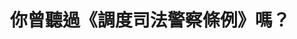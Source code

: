 ---
id: "9"
lang: zh-tw
publish: "TRUE"
selected: "FALSE"
selected_blog: "FALSE"
thumbnail: https://drive.google.com/file/d/1JY8OaMILBZRDKHs65E1pm6N6Z5NZfOy6/view?usp=sharing
title: 你曾聽過《調度司法警察條例》嗎？
description: 「 廢除《調度司法警察條例》，尊重警察工作之專業，共同營造我國精緻司法的願景」連署案
color: Red
introduction:
  content: >
    《調度司法警察條例》於1945年3月15日制定，沿用至今，實務上發生部分檢察官濫用此條例，交辦無涉刑事偵查之事項，很可能違反權力分立的原則。本次民眾提案，我們透過協作會議的討論先釐清，雖根據《刑事訴訟法》，檢察官為偵查主體、司法警察為偵查輔助機關，檢察官僅在偵辦司法案件時有權指揮調度司法警察，但執行上確有違反的情形。藉此，我們將問題回歸到司法警察對於檢警關係的互動模式的期待，討論此條例是否該被廢除，或者能夠跟《刑事訴訟法》或《法院組織法》做配套修正，而根據多方的激盪分享，法務部也會將討論成果納入修法參考，進行完整研議後一併提案函請立法院審議。
join:
  type: 提
  title: 廢除《調度司法警察條例》，尊重警察工作之專業，共同營造我國精緻司法的願景
  link: https://join.gov.tw/idea/detail/fae5f166-47a3-497c-9af6-b9817ab48e70
  image: https://cm.pdis.tw/images/post/9/1HoimfZKV2JEWvGmpOdL7YzwoHSWDASjD.jpg
layout: post
departments:
  - 法務部
embed:
  agenda_book:
    links:
      - "-"
  mind_map:
    links:
      - https://miro.com/app/live-embed/o9J_k0ABUs0=/?moveToViewport=-8563,-1920,5529,4752&embedAutoplay=true
  ministry_slide:
    links:
      - https://issuu.com/pdis.tw/docs/1060602_-_.pptx
  host_slide:
    links:
      - https://issuu.com/pdis.tw/docs/_1060531
  live:
    links:
      - "-"
  transcript:
    links:
      - https://sayit.pdis.nat.gov.tw/2017-06-02-%E9%96%8B%E6%94%BE%E6%94%BF%E5%BA%9C%E8%81%AF%E7%B5%A1%E4%BA%BA%E7%AC%AC%E4%B9%9D%E6%AC%A1%E5%8D%94%E4%BD%9C%E6%9C%83%E8%AD%B0
---